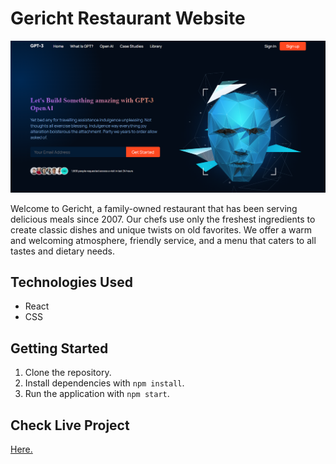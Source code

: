 # Gericht Restaurant Website

![Gericht Restaurant Website Screenshot](./public/Screenshot.png)
<!-- <img src="./public/Screenshot.png" alt="Gericht Restaurant Website"> -->

Welcome to Gericht, a family-owned restaurant that has been serving delicious meals since 2007. Our chefs use only the freshest ingredients to create classic dishes and unique twists on old favorites. We offer a warm and welcoming atmosphere, friendly service, and a menu that caters to all tastes and dietary needs.

## Technologies Used

- React
- CSS

## Getting Started

1. Clone the repository.
2. Install dependencies with `npm install`.
3. Run the application with `npm start`.

## Check Live Project
<a href="https://chat-gpt3-pi.vercel.app/"> Here. </a> 
